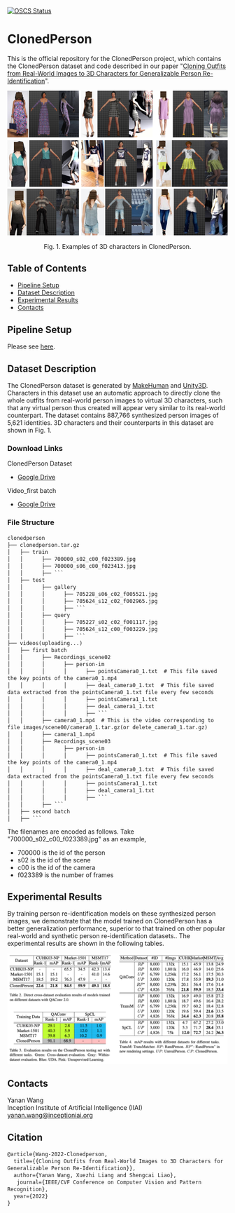 [![OSCS Status](https://www.oscs1024.com/platform/badge/Yanan-Wang-cs/ClonedPerson.svg?size=small)](https://www.oscs1024.com/project/Yanan-Wang-cs/ClonedPerson?ref=badge_small)
# ClonedPerson
This is the official repository for the ClonedPerson project, which contains the ClonedPerson dataset and code described in our paper "[Cloning Outfits from Real-World Images to 3D Characters for Generalizable Person Re-Identification](https://arxiv.org/pdf/2204.02611.pdf)". 

<p align="center"><img width=700 src="/img/irregular.png"></p>
<p align="center">Fig. 1. Examples of 3D characters in ClonedPerson.</p>

## Table of Contents

- [Pipeline Setup](#pipeline-setup)
- [Dataset Description](#dataset-description)
- [Experimental Results](#experimental-results)
- [Contacts](#contacts)

## Pipeline Setup

Please see [here](https://github.com/Yanan-Wang-cs/ClonedPerson/tree/main/pipeline).

## Dataset Description

The ClonedPerson dataset is generated by [MakeHuman](http://www.makehumancommunity.org/) and [Unity3D](https://unity.com/). Characters in this dataset use an automatic approach to directly clone the whole outfits from real-world person images to virtual 3D characters, such that any virtual person thus created will appear very similar to its real-world counterpart. The dataset contains 887,766 synthesized person images of 5,621 identities. 3D characters and their counterparts in this dataset are shown in Fig. 1.

### Download Links
<!-- Due to the large amount of data, currently only the image used in the experiments of our paper is provided in Google Drive, including 477,555 images (The video is uploading). Images include images and key points position. They can be downloaded from the following links. -->
<!-- All data is provided in Baidu Yun Drive, including videos and images (The video is uploading).   -->

<!-- * [Baidu Yun Drive](https://pan.baidu.com/s/1nfjRzNmxMKddYmVALoXfNw) (code: v6mt) -->
ClonedPerson Dataset
* [Google Drive](https://drive.google.com/file/d/1XIzGv022n_eu7di4Y0egPjUOFsSgmNjL/view?usp=sharing)

Video_first batch
* [Google Drive](https://drive.google.com/drive/folders/1mUR6lmSzSS6i6eF2qR-qiPUxngcnKJoe?usp=sharing)


### File Structure
```shell
clonedperson
├── clonedperson.tar.gz
│   ├── train
│   │      ├── 700000_s02_c00_f023389.jpg
│   │      ├── 700000_s06_c00_f023413.jpg
│   │      ├── ```
│   ├── test
│   │      ├── gallery
│   │      │      ├── 705228_s06_c02_f005521.jpg
│   │      │      ├── 705624_s12_c02_f002965.jpg
│   │      │      ├── ```
│   │      ├── query
│   │      │      ├── 705227_s02_c02_f001117.jpg
│   │      │      ├── 705624_s12_c00_f003229.jpg
│   │      │      ├── ```
├── videos(uploading...)
│   ├── first batch
│   │      ├── Recordings_scene02
│   │      │      ├── person-im
│   │      │      │      ├── pointsCamera0_1.txt  # This file saved the key points of the camera0_1.mp4
│   │      │      │      ├── deal_camera0_1.txt  # This file saved data extracted from the pointsCamera0_1.txt file every few seconds
│   │      │      │      ├── pointsCamera1_1.txt  
│   │      │      │      ├── deal_camera1_1.txt  
│   │      │      │      ├── ```
│   │      ├── camera0_1.mp4  # This is the video corresponding to file images/scene00/camera0_1.tar.gz(or delete_camera0_1.tar.gz)
│   │      ├── camera1_1.mp4
│   │      ├── Recordings_scene03
│   │      │      ├── person-im
│   │      │      │      ├── pointsCamera0_1.txt  # This file saved the key points of the camera0_1.mp4
│   │      │      │      ├── deal_camera0_1.txt  # This file saved data extracted from the pointsCamera0_1.txt file every few seconds
│   │      │      │      ├── pointsCamera1_1.txt  
│   │      │      │      ├── deal_camera1_1.txt  
│   │      │      │      ├── ```
│   │      ├── ```
│   ├── second batch
│   ├── ```
```
The filenames are encoded as follows. Take "700000_s02_c00_f023389.jpg" as an example,
*  700000 is the id of the person
*  s02   is the id of the scene
*  c00   is the id of the camera
*  f023389   is the number of frames

<!-- camera*_*_point.txt Data format: image name, the upper left corner of the video x, the upper left corner of the video y, the lower right corner of the video x, the lower right corner of the video y, the distance of head point in the image from the upper left corner x (The following distances are from the upper left corner), the distance y of head point in the image, left shoulder distance x, left shoulder distance y, right shoulder x, right shoulder y, left hand x, left hand y, right hand x, right hand y, left foot x, left foot y, right foot x, right foot y -->


## Experimental Results

By training person re-identification models on these synthesized person images, we demonstrate that the model trained on ClonedPerson has a better generalization performance, superior to that trained on other popular real-world and synthetic person re-identification datasets.. The experimental results are shown in the following tables.

<p align="center"><img width=1000 src="/img/experimental.png"> </p>


## Contacts

Yanan Wang  
Inception Institute of Artificial Intelligence (IIAI)  
yanan.wang@inceptioniai.org

## Citation

```
@article{Wang-2022-Clonedperson,
  title={{Cloning Outfits from Real-World Images to 3D Characters for Generalizable Person Re-Identification}},
  author={Yanan Wang, Xuezhi Liang and Shengcai Liao},
   journal={IEEE/CVF Conference on Computer Vision and Pattern Recognition},
  year={2022}
}
```
